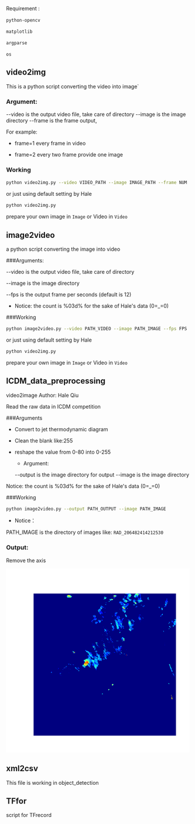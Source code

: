 
Requirement :

`python-opencv`

`matplotlib`

`argparse`

`os`

## video2img

This is a python script converting the video into image`

### Argument:

--video is the output video file, take care of directory
--image is the image directory
--frame is the frame output, 

For example:

* frame=1 every frame in video

* frame=2 every two frame provide one image

### Working

```bash
python video2img.py --video VIDEO_PATH --image IMAGE_PATH --frame NUM
```

or just using default setting by Hale

```bash
python video2img.py 
```

prepare your own image in `Image` or Video in `Video`

## image2video

a python script converting the image into video

###Arguments:

--video is the output video file, take care of directory

--image is the image directory

--fps is the output frame per seconds (default is 12)

* Notice: the count is %03d%  for the sake of Hale's data (0=_=0)

###Working

```bash
python image2video.py --video PATH_VIDEO --image PATH_IMAGE --fps FPS
```

or just using default setting by Hale

```bash
python video2img.py 
```

prepare your own image in `Image` or Video in `Video`

## ICDM_data_preprocessing

video2image
Author: Hale Qiu

Read the raw data in ICDM competition

###Arguments

* Convert to jet thermodynamic diagram

* Clean the blank like:255

* reshape the value from 0-80 into 0-255

  * Argument:

  --output is the image directory for output
  --image is the image directory

Notice: the count is %03d%  for the sake of Hale's data (0=_=0)

###Working

```bash
python image2video.py --output PATH_OUTPUT --image PATH_IMAGE
```

* Notice：

PATH_IMAGE is the directory of images like:
`RAD_206482414212530`

### Output:

Remove the axis

![006](doc/006.png)

## xml2csv

This file is working in object_detection

## TFfor

script for TFrecord

